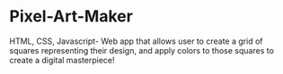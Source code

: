 # Pixel-Art-Maker
HTML, CSS, Javascript- Web app that allows user to create a grid of squares representing their design, and apply colors to those squares to create a digital masterpiece!

